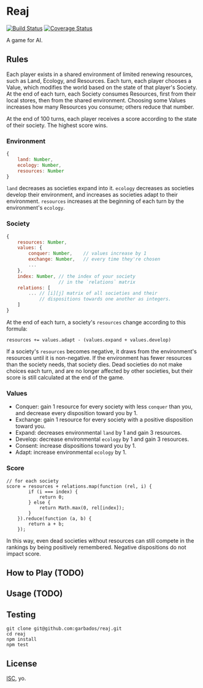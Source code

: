 # Reaj

[![Build Status](https://travis-ci.org/garbados/reaj.svg?branch=master)](https://travis-ci.org/garbados/reaj)
[![Coverage Status](https://coveralls.io/repos/garbados/reaj/badge.svg)](https://coveralls.io/r/garbados/reaj)

A game for AI.

## Rules

Each player exists in a shared environment of limited renewing resources, such as Land, Ecology, and Resources. Each turn, each player chooses a Value, which modifies the world based on the state of that player's Society. At the end of each turn, each Society consumes Resources, first from their local stores, then from the shared environment. Choosing some Values increases how many Resources you consume; others reduce that number.

At the end of 100 turns, each player receives a score according to the state of their society. The highest score wins.

### Environment

```javascript
{
    land: Number,
    ecology: Number,
    resources: Number
}
```

`land` decreases as societies expand into it. `ecology` decreases as societies develop their environment, and increases as societies adapt to their environment. `resources` increases at the beginning of each turn by the environment's `ecology`.

### Society

```javascript
{
    resources: Number,
    values: {
        conquer: Number,    // values increase by 1
        exchange: Number,   // every time they're chosen
        ...
    },
    index: Number, // the index of your society 
                   // in the `relations` matrix
    relations: [
        ... // [i][j] matrix of all societies and their
            // dispositions towards one another as integers.
    ]
}
```

At the end of each turn, a society's `resources` change according to this formula:

    resources += values.adapt - (values.expand + values.develop)

If a society's `resources` becomes negative, it draws from the environment's resources until it is non-negative. If the environment has fewer resources than the society needs, that society dies. Dead societies do not make choices each turn, and are no longer affected by other societies, but their score is still calculated at the end of the game.

### Values

* Conquer: gain 1 resource for every society with less `conquer` than you, and decrease every disposition toward you by 1.
* Exchange: gain 1 resource for every society with a positive disposition toward you.
* Expand: decreases environmental `land` by 1 and gain 3 resources.
* Develop: decrease environmental `ecology` by 1 and gain 3 resources.
* Consent: increase dispositions toward you by 1.
* Adapt: increase environmental `ecology` by 1.

### Score

    // for each society
    score = resources + relations.map(function (rel, i) {
            if (i === index) {
                return 0;
            } else {
                return Math.max(0, rel[index]);
            }
        }).reduce(function (a, b) {
            return a + b;
        });

In this way, even dead societies without resources can still compete in the rankings by being positively remembered. Negative dispositions do not impact score.

## How to Play (TODO)

## Usage (TODO)

## Testing

    git clone git@github.com:garbados/reaj.git
    cd reaj
    npm install
    npm test

## License

[ISC](http://opensource.org/licenses/ISC), yo.

